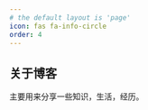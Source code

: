 ```yaml
---
# the default layout is 'page'
icon: fas fa-info-circle
order: 4
---
```


## 关于博客

主要用来分享一些知识，生活，经历。
